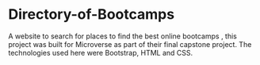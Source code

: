 # Directory-of-Bootcamps
A website to search for places to find the best online bootcamps , this project was built for Microverse as part of their final capstone project. The technologies used here were Bootstrap, HTML and CSS. 
